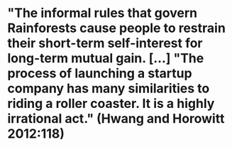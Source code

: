 # "The informal rules that govern Rainforests cause people to restrain their short-term self-interest for long-term mutual gain. […] "The process of launching a startup company has many similarities to riding a roller coaster. It is a highly irrational act." (Hwang and Horowitt 2012:118)